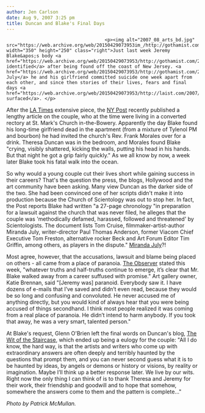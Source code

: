 ```yaml
---
author: Jen Carlson
date: Aug 9, 2007 3:25 pm
title: Duncan and Blake's Final Days
---
```


	
										<p><img alt="2007_08_arts_bd.jpg" src="https://web.archive.org/web/20150429073953im_/http://gothamist.com/attachments/arts_jen/2007_08_arts_bd.jpg" width="350" height="250" class="right">Just last week Jeremy Blake&apos;s body <a href="https://web.archive.org/web/20150429073953/http://gothamist.com/2007/08/01/jeremy_blake.php">was identified</a> after being found off the coast of New Jersey. <a href="https://web.archive.org/web/20150429073953/http://gothamist.com/2007/07/21/artist_presumed.php">In July</a> he and his girlfriend committed suicide one week apart from each other, and since then stories of their lives, fears and final days <a href="https://web.archive.org/web/20150429073953/http://laist.com/2007/08/04/theresa_duncan.php">have surfaced</a>. </p>

<p>After the <a href="https://web.archive.org/web/20150429073953/http://www.latimes.com/entertainment/news/celebrity/la-et-doublesuicide3aug03,1,6330897.story?track=crosspromo&amp;coll=la-headlines-entnews&amp;ctrack=1&amp;cset=true">LA Times</a> extensive piece, the <a href="https://web.archive.org/web/20150429073953/http://gothamist.com/2007/07/21/artist_presumed.php">NY Post</a> recently published a lengthy article on the couple, who at the time were living in a converted rectory at St. Mark&apos;s Church in-the-Bowery. Apparently the day Blake found his long-time girlfriend dead in the apartment (from a mixture of Tylenol PM and bourbon) he had invited the church&apos;s Rev. Frank Morales over for a drink. Theresa Duncan was in the bedroom, and Morales found Blake &quot;crying, visibly shattered, kicking the walls, putting his head in his hands. But that night he got a grip fairly quickly.&quot; As we all know by now, a week later Blake took his fatal walk into the ocean. </p>

<p>So why would a young couple cut their lives short while gaining success in their careers? That&apos;s the question the press, the blogs, Hollywood and the art community have been asking. Many view Duncan as the darker side of the two. She had been convinced one of her scripts didn&apos;t make it into production because the Church of Scientology was out to stop her. In fact, the Post reports Blake had written &quot;a 27-page chronology &quot;in preparation for a lawsuit against the church that was never filed, he alleges that the couple was &apos;methodically defamed, harassed, followed and threatened&apos; by Scientologists. The document lists Tom Cruise, filmmaker-artist-author Miranda July, writer-director Paul Thomas Anderson, former Viacom Chief Executive Tom Freston, alternative rocker Beck and Art Forum Editor Tim Griffin, among others, as players in the dispute.&quot; <a href="https://web.archive.org/web/20150429073953/http://gothamist.com/2007/04/19/july_in_april_a.php">Miranda July</a>?!</p>

<p>Most agree, however, that the accusations, lawsuit and blame being placed on others - all came from a place of paranoia. <a href="https://web.archive.org/web/20150429073953/http://www.observer.com/2007/art-world-shivers-after-lovers-double-suicide">The Observer</a> stated this week, &quot;whatever truths and half-truths continue to emerge, it&#x2019;s clear that Mr. Blake walked away from a career suffused with promise.&quot; Art gallery owner, Katie Brennan, said &quot;[Jeremy was] paranoid. Everybody saw it. I have dozens of e-mails that I&#x2019;ve saved and didn&#x2019;t even read, because they would be so long and confusing and convoluted. He never accused me of anything directly, but you would kind of always hear that you were being accused of things secondhand. I think most people realized it was coming from a real place of paranoia. He didn&#x2019;t intend to harm anybody. If you took that away, he was a very smart, talented person.&quot; </p>

<p>At Blake&apos;s request, Glenn O&apos;Brien left the final words on Duncan&apos;s blog, <a href="https://web.archive.org/web/20150429073953/http://theresalduncan.typepad.com/witostaircase/2007/07/spirit-descalie.html">The Wit of the Staircase</a>, which ended up being a eulogy for the couple: &quot;All I do know, the hard way, is that the artists and writers who come up with extraordinary answers are often deeply and terribly haunted by the questions that prompt them, and you can never second guess what it is to be haunted by ideas, by angels or demons or history or visions, by reality or imagination. Maybe I&#x2019;ll think up a better response later. We live by our wits. Right now the only thing I can think of is to thank Theresa and Jeremy for their work, their friendship and goodwill and to hope that somehow, somewhere the answers come to them and the pattern is complete...&quot;</p>

<p><em>Photo by Patrick McMullan.</em></p>					
										
									
				